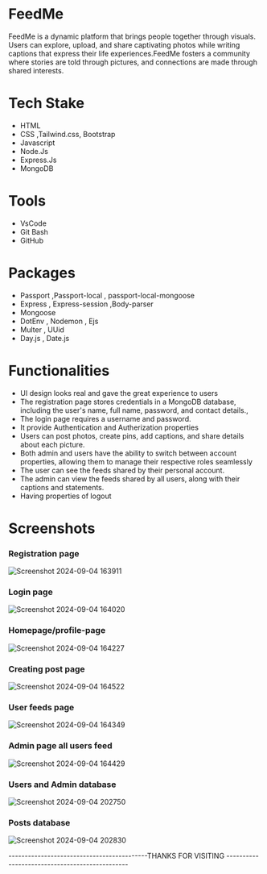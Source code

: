 <h1>FeedMe</h1>
<p>FeedMe is a dynamic platform that brings people together through visuals. Users can explore, upload, and share captivating photos while writing captions that express their life experiences.FeedMe fosters a community where stories are told through pictures,
  and connections are made through shared interests.</p>

  <h1>Tech Stake</h1>
  <ul>
    <li>HTML</li>
    <li>CSS ,Tailwind.css, Bootstrap</li>
    <li>Javascript</li>
    <li>Node.Js</li>
    <li>Express.Js</li>
    <li>MongoDB</li>
  </ul>
  
  <h1>Tools</h1>
  <ul>
    <li>VsCode</li>
    <li>Git Bash</li>
    <li>GitHub</li>
   </ul>

   <h1>Packages</h1>
  <ul>
    <li>Passport ,Passport-local , passport-local-mongoose</li>
    <li>Express , Express-session ,Body-parser</li>
    <li>Mongoose</li>
    <li>DotEnv , Nodemon , Ejs </li>
    <li>Multer , UUid</li>
    <li>Day.js , Date.js</li>
   </ul>
   
   <h1>Functionalities</h1>
  <ul>
    <li>UI design looks real and gave the great experience to users </li>
    <li>The registration page stores credentials in a MongoDB database, including the user's name, full name, password, and contact details.,</li>
    <li>The login page requires a username and password.</li>
    <li> It provide Authentication and Autherization properties</li>
    <li>Users can post photos, create pins, add captions, and share details about each picture. </li>
    <li>Both admin and users have the ability to switch between account properties, allowing them to manage their respective roles seamlessly </li>
    <li>The user can see the feeds shared by their personal account. </li>
    <li>The admin can view the feeds shared by all users, along with their captions and statements. </li>
    <li>Having properties of logout</li>
  </ul>
<h1>Screenshots</h1>
<h3>Registration page</h3>

 ![Screenshot 2024-09-04 163911](https://github.com/user-attachments/assets/89d6c4fd-2ca7-4c5d-842d-7ec4970b2579)
 <h3>Login page</h3>

 ![Screenshot 2024-09-04 164020](https://github.com/user-attachments/assets/d8e607c0-a756-4a49-930b-4974f24cc5a9)
 <h3>Homepage/profile-page</h3>
 
 ![Screenshot 2024-09-04 164227](https://github.com/user-attachments/assets/e2836c7e-1902-4681-89f4-199ba997680e)
<h3>Creating post page</h3>
 
 ![Screenshot 2024-09-04 164522](https://github.com/user-attachments/assets/99e01553-9bb5-412b-8910-a3bd3d58c224)
<h3>User feeds page </h3>
 
![Screenshot 2024-09-04 164349](https://github.com/user-attachments/assets/ad1d7768-3970-4961-8350-f9d7ee1a8547)
<h3>Admin page all users feed </h3>

![Screenshot 2024-09-04 164429](https://github.com/user-attachments/assets/c267c6a2-b925-4d17-adb0-22a5ac25e007)
<h3>Users and Admin database</h3>

![Screenshot 2024-09-04 202750](https://github.com/user-attachments/assets/ca062d5c-c873-476d-a2c4-64bf2850dc68)
<h3>Posts database</h3>

![Screenshot 2024-09-04 202830](https://github.com/user-attachments/assets/1827640c-eb55-4c45-b55d-d01707f5f229)

<p>-------------------------------------------THANKS FOR VISITING -----------------------------------------------</p>









  
  
